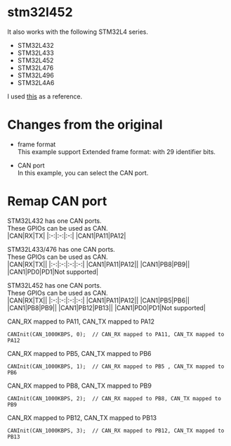 # stm32l452

It also works with the following STM32L4 series.   
- STM32L432
- STM32L433
- STM32L452
- STM32L476
- STM32L496
- STM32L4A6

I used [this](https://github.com/seeers/CAN-Bus-Arduino_Core_STM32) as a reference.

# Changes from the original

- frame format   
This example support Extended frame format: with 29 identifier bits.   

- CAN port   
In this example, you can select the CAN port.   

# Remap CAN port
STM32L432 has one CAN ports.   
These GPIOs can be used as CAN.   
|CAN|RX|TX|
|:-:|:-:|:-:|
|CAN1|PA11|PA12|

STM32L433/476 has one CAN ports.   
These GPIOs can be used as CAN.   
|CAN|RX|TX||
|:-:|:-:|:-:|:-:|
|CAN1|PA11|PA12||
|CAN1|PB8|PB9||
|CAN1|PD0|PD1|Not supported|

STM32L452 has one CAN ports.   
These GPIOs can be used as CAN.   
|CAN|RX|TX||
|:-:|:-:|:-:|:-:|
|CAN1|PA11|PA12||
|CAN1|PB5|PB6||
|CAN1|PB8|PB9||
|CAN1|PB12|PB13||
|CAN1|PD0|PD1|Not supported|

CAN_RX mapped to PA11, CAN_TX mapped to PA12   
```
CANInit(CAN_1000KBPS, 0);  // CAN_RX mapped to PA11, CAN_TX mapped to PA12
```

CAN_RX mapped to PB5, CAN_TX mapped to PB6   
```
CANInit(CAN_1000KBPS, 1);  // CAN_RX mapped to PB5 , CAN_TX mapped to PB6
```

CAN_RX mapped to PB8, CAN_TX mapped to PB9   
```
CANInit(CAN_1000KBPS, 2);  // CAN_RX mapped to PB8, CAN_TX mapped to PB9
```

CAN_RX mapped to PB12, CAN_TX mapped to PB13   
```
CANInit(CAN_1000KBPS, 3);  // CAN_RX mapped to PB12, CAN_TX mapped to PB13
```
